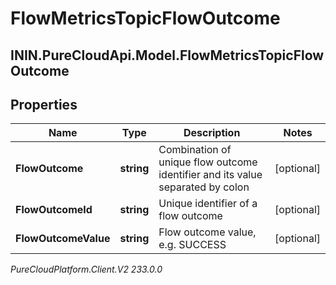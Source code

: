 # FlowMetricsTopicFlowOutcome

## ININ.PureCloudApi.Model.FlowMetricsTopicFlowOutcome

## Properties

|Name | Type | Description | Notes|
|------------ | ------------- | ------------- | -------------|
| **FlowOutcome** | **string** | Combination of unique flow outcome identifier and its value separated by colon | [optional] |
| **FlowOutcomeId** | **string** | Unique identifier of a flow outcome | [optional] |
| **FlowOutcomeValue** | **string** | Flow outcome value, e.g. SUCCESS | [optional] |



_PureCloudPlatform.Client.V2 233.0.0_
